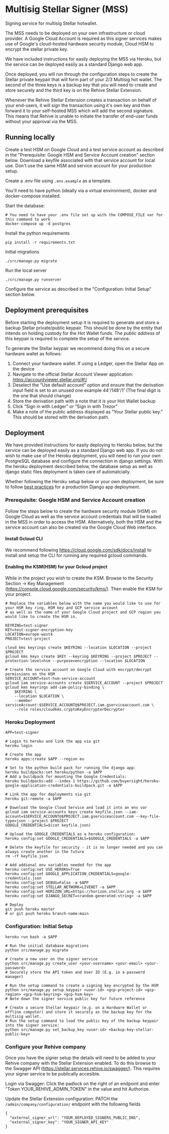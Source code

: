 # Multisig Stellar Signer (MSS)

Signing service for multisig Stellar hotwallet.

The MSS needs to be deployed on your own infrastructure or cloud provider. A Google Cloud Account is required as this signer services makes use of Google's cloud-hosted hardware security module, Cloud HSM to encrypt the stellar private key.

We have included instructions for easily deploying the MSS via Heroku, but the service can be deployed easily as a standard Django web app.

Once deployed, you will run through the configuration steps to create the Stellar private keypair that will form part of your 2/3 Multisig hot wallet. The second of the three keys is a backup key that you will need to create and store securely and the third key is on the Rehive Stellar Extension.

Whenever the Rehive Stellar Extension creates a transaction on behalf of your end-users, it will sign the transaction using it's own key and then forward it to your self-hosted MSS which will add the second signature. This means that Rehive is unable to initiate the transfer of end-user funds without your approval via the MSS.


## Running locally
Create a test HSM on Google Cloud and a test service account as described in the "Prerequisite: Google HSM and Service Account creation" section below. Download a keyfile associated with that service account for local use. Don't use the same HSM and service account for your production setup.

Create a .env file using `.env.example` as a template.

You'll need to have python (ideally via a virtual environment), docker and docker-compose installed.

Start the database:
```
# You need to have your .env file set up with the COMPOSE_FILE var for this command to work
docker-compose up -d postgres
```
Install the python requirements
```
pip install -r requirements.txt
```
Initial migrations
```
./src/manage.py migrate
```
Run the local server
```
./src/manage.py runserver
```
Configure the service as described in the "Configuration: Initial Setup" section below.


## Deployment prerequisites
Before starting the deployment setup it is required to generate and store a backup Stellar private/public keypair. This should be done by the entity that intends on holding custody for the Hot Wallet funds. The *public address* of this keypair is required to complete the setup of the service.

To generate the Stellar keypair we recommend doing this on a secure hardware wallet as follows:

1. Connect your hardware wallet. If using a Ledger, open the Stellar App on the device
2. Navigate to the official Stellar Account Viewer application: https://accountviewer.stellar.org/#!/
3. Deselect the “Use default account” option and ensure that the derivation input field is set to an unused one example 44'/148'/1' (The final digit is the one that should change)
4. Store the derivation path with a note that it is your Hot Wallet backup
4. Click “Sign in with Ledger” or “Sign in with Trezor”
5. Make a note of the public address displayed as “Your Stellar public key.” This should be stored with the derivation path.


## Deployment
We have provided instructions for easily deploying to Heroku below, but the service can be deployed easily as a standard Django web app. If you do not wish to make use of the Heroku deployment, you will need to run your own PostgreSQL database and configure the connection in django settings. With the heroku deployment described below, the database setup as well as django static files deployment is taken care of automatcially.

Whether following the Heroku setup below or your own deployment, be sure to follow [best practices](https://docs.djangoproject.com/en/3.2/howto/deployment/checklist/) for a production Django app deployment.

### Prerequisite: Google HSM and Service Account creation
Follow the steps below to create the hardware security module (HSM) on Google Cloud as well as the service account credentials that will be loaded in the MSS in order to access the HSM. Alternatively, both the HSM and the service account can also be created via the Google Cloud Web interface.

#### Install Gcloud CLI
We recommend following https://cloud.google.com/sdk/docs/install to install and setup the CLI for running any required gcloud commands.

#### Enabling the KSM(HSM) for your Gcloud project
While in the project you wish to create the KSM. Browse to the Security Section -> Key Management (https://console.cloud.google.com/security/kms/). Then enable the KSM for your project.

```
# Replace the variables below with the name you would like to use for your HSM key ring, HSM key and GCP service account
# as well as the name of your Google Cloud project and GCP region you would like to create the HSM in.

KEYRING=test-signer
KEY=test-signer-encryption-key
LOCATION=europe-west4
PROJECT=test-project

cloud kms keyrings create $KEYRING --location $LOCATION --project $PROJECT
gcloud kms keys create $KEY --keyring $KEYRING --project $PROJECT --protection-level=hsm --purpose=encryption --location $LOCATION

# Create the service account on Google Cloud with encrypt/decrypt permissions on the HSM
SERVICE_ACCOUNT=test-hsm-service-account
gcloud iam service-accounts create $SERVICE_ACCOUNT --project $PROJECT
gcloud kms keyrings add-iam-policy-binding \
    $KEYRING \
    --location $LOCATION \
    --member serviceAccount:$SERVICE_ACCOUNT@$PROJECT.iam.gserviceaccount.com \
    --role roles/cloudkms.cryptoKeyEncrypterDecrypter
```

### Heroku Deployment
```
APP=test-signer

# Login to heroku and link the app via git
heroku login

# Create the app
heroku apps:create $APP --region eu

# Set to the python build pack for running the django app:
heroku buildpacks:set heroku/python -a $APP
# Add a buildpack for mounting the Google Credentials:
heroku buildpacks:add --index 1 https://github.com/buyersight/heroku-google-application-credentials-buildpack.git -a $APP

# Link the app for deployments via git
heroku git:remote -a $APP

# Download the Google Cloud Service and load it into an env var
gcloud iam service-accounts keys create keyfile.json --iam-account=$SERVICE_ACCOUNT@$PROJECT.iam.gserviceaccount.com --key-file-type=json --project $PROJECT
GOOGLE_CREDENTIALS=$(cat keyfile.json)

# Upload the GOOGLE_CREDENTIALS as a heroku configuration:
heroku config:set GOOGLE_CREDENTIALS=$GOOGLE_CREDENTIALS -a $APP

# Delete the keyfile for security - it is no longer needed and you can always create another in the future
rm -rf keyfile.json

# Add addional env variables needed for the app
heroku config:set USE_HEROKU=True
heroku config:set GOOGLE_APPLICATION_CREDENTIALS=google-credentials.json
heroku config:set DEBUG=False -a $APP
heroku config:set STELLAR_NETWORK=LIVENET -a $APP
heroku config:set HORIZON_URL=https://horizon.stellar.org -a $APP
heroku config:set DJANGO_SECRET=<random-generated-string> -a $APP

# Deploy
git push heroku master
# or git push heroku branch-name:main
```

### Configuration: Initial Setup
```
heroku run bash -a $APP

# Run the initial database migrations
python src/manage.py migrate

# Create a new user on the signer service
python src/manage.py create_user <your-username> <your-email> <your-password>
# Securely store the API token and User ID (E.g. in a password manager)

# Run the setup command to create a signing key encrypted by the HSM
python src/manage.py setup_keypair <user-id> <gcp-project-id> <gcp-region> <gcp-hsm-keyring> <gcp-hsm-key>
# Note down the signer service public key for future reference

# Create a secure Stellar keypair (e.g. on a Hardware Wallet or offline computer) and store it securely as the backup key for the multisig wallet.
# Run the setup command to load the public key of the backup keypair into the signer service:
python src/manage.py set_backup_key <user-id> <backup-key-stellar-public-key>
```

### Configure your Rehive company
Once you have the signer setup the details will need to be added to your Rehive company with the Stellar Extension enabled. To do this browse to the Swagger API (https://stellar.services.rehive.io/swagger/). This requires your signer service to be publically accesible.

Login via Swagger: Click the padlock on the right of an endpoint and enter "Token YOUR_REHIVE_ADMIN_TOKEN" in the value and hit Authorize.

Update the Stellar Extension configuration: PATCH the `/admin/company/configuration/` endpoint with the following fields
```
{ 
  "external_signer_url": "YOUR_DEPLOYED_SIGNERS_PUBLIC_DNS",
  "external_signer_key": "YOUR_SIGNER_API_KEY"
}
```

